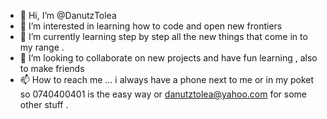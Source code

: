 - 👋 Hi, I’m @DanutzTolea
- 👀 I’m interested in learning how to code and open new frontiers 
- 🌱 I’m currently learning step by step all the new things that come in to my range .
- 💞️ I’m looking to collaborate on new projects and have fun learning , also to make friends 
- 📫 How to reach me ... i always have a phone next to me or in my poket so 0740400401 is the easy way or danutztolea@yahoo.com for some other stuff .

<!---
DanutzTolea/DanutzTolea is a ✨ special ✨ repository because its `README.md` (this file) appears on your GitHub profile.
You can click the Preview link to take a look at your changes.
--->
